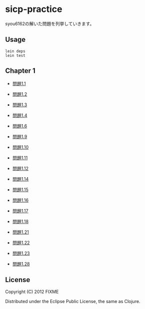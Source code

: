 # sicp-practice

syou6162の解いた問題を列挙していきます。

## Usage

	lein deps
	lein test

## Chapter 1
+ [問題1.1](https://github.com/sicp/ikoma-sicp/blob/master/syou6162/sicp-practice/src/sicp_practice/ex_1_1.clj)
+ [問題1.2](https://github.com/sicp/ikoma-sicp/blob/master/syou6162/sicp-practice/src/sicp_practice/ex_1_2.clj)
+ [問題1.3](https://github.com/sicp/ikoma-sicp/blob/master/syou6162/sicp-practice/src/sicp_practice/ex_1_3.clj)
+ [問題1.4](https://github.com/sicp/ikoma-sicp/blob/master/syou6162/sicp-practice/src/sicp_practice/ex_1_4.clj)
+ [問題1.6](https://github.com/sicp/ikoma-sicp/blob/master/syou6162/sicp-practice/src/sicp_practice/ex_1_6.clj)
+ [問題1.9](https://github.com/sicp/ikoma-sicp/blob/master/syou6162/sicp-practice/src/sicp_practice/ex_1_9.clj)
+ [問題1.10](https://github.com/sicp/ikoma-sicp/blob/master/syou6162/sicp-practice/src/sicp_practice/ex_1_10.clj)

+ [問題1.11](https://github.com/sicp/ikoma-sicp/blob/master/syou6162/sicp-practice/src/sicp_practice/ex_1_11.clj)
+ [問題1.12](https://github.com/sicp/ikoma-sicp/blob/master/syou6162/sicp-practice/src/sicp_practice/ex_1_12.clj)
+ [問題1.14](https://github.com/sicp/ikoma-sicp/blob/master/syou6162/sicp-practice/src/sicp_practice/ex_1_14.clj)
+ [問題1.15](https://github.com/sicp/ikoma-sicp/blob/master/syou6162/sicp-practice/src/sicp_practice/ex_1_15.clj)
+ [問題1.16](https://github.com/sicp/ikoma-sicp/blob/master/syou6162/sicp-practice/src/sicp_practice/ex_1_16.clj)
+ [問題1.17](https://github.com/sicp/ikoma-sicp/blob/master/syou6162/sicp-practice/src/sicp_practice/ex_1_17.clj)
+ [問題1.18](https://github.com/sicp/ikoma-sicp/blob/master/syou6162/sicp-practice/src/sicp_practice/ex_1_18.clj)

+ [問題1.21](https://github.com/sicp/ikoma-sicp/blob/master/syou6162/sicp-practice/src/sicp_practice/ex_1_21.clj)
+ [問題1.22](https://github.com/sicp/ikoma-sicp/blob/master/syou6162/sicp-practice/src/sicp_practice/ex_1_22.clj)
+ [問題1.23](https://github.com/sicp/ikoma-sicp/blob/master/syou6162/sicp-practice/src/sicp_practice/ex_1_23.clj)
+ [問題1.28](https://github.com/sicp/ikoma-sicp/blob/master/syou6162/sicp-practice/src/sicp_practice/ex_1_28.clj)

## License

Copyright (C) 2012 FIXME

Distributed under the Eclipse Public License, the same as Clojure.
